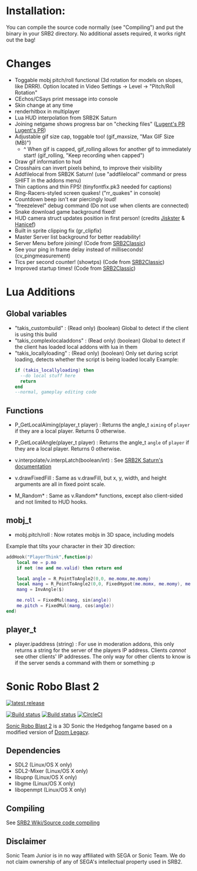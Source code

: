 # Installation:
You can compile the source code normally (see "Compiling") and put the binary in your SRB2 directory. No additional assets required, it works right out the bag!

# Changes
- Toggable mobj pitch/roll functional (3d rotation for models on slopes, like DRRR). Option located in Video Settings -> Level -> "Pitch/Roll Rotation"
- CEchos/CSays print message into console
- Skin change at any time
- renderhitbox in multiplayer
- Lua HUD interpolation from SRB2K Saturn
- Joining netgame shows progress bar on "checking files" ([Lugent's PR](https://git.do.srb2.org/STJr/SRB2/-/merge_requests/2446) [Lugent's PR](https://git.do.srb2.org/STJr/SRB2/-/merge_requests/2556))
- Adjustable gif size cap, toggable too! (gif_maxsize, "Max GIF Size (MB)")
    - ^ When gif is capped, gif_rolling allows for another gif to immediately start! (gif_rolling, "Keep recording when capped")
- Draw gif information to hud
- Crosshairs can invert pixels behind, to improve their visibility
- Addfilelocal from SRB2K Saturn! (use "addfilelocal" command or press SHIFT in the addons menu)
- Thin captions and thin FPS! (tinyfontfix.pk3 needed for captions)
- Ring-Racers-styled screen quakes! ("rr_quakes" in console)
- Countdown beep isn't ear piercingly loud!
- "freezelevel" debug command (Do not use when clients are connected)
- Snake download game background fixed!
- HUD camera struct updates position in first person! (credits [Jiskster](https://git.do.srb2.org/STJr/SRB2/-/merge_requests/2629) & [Hanicef](https://git.do.srb2.org/Hanicef/SRB2Classic/-/commit/681bd160f5be3925a97d798d00e67b32a8c1df71))
- Built in sprite clipping fix (gr_clipfix)
- Master Server list background for better readability!
- Server Menu before joining! (Code from [SRB2Classic](https://git.do.srb2.org/Hanicef/SRB2Classic))
- See your ping in frame delay instead of milliseconds! (cv_pingmeasurement)
- Tics per second counter! (showtps) (Code from [SRB2Classic](https://git.do.srb2.org/Hanicef/SRB2Classic))
- Improved startup times! (Code from [SRB2Classic](https://git.do.srb2.org/Hanicef/SRB2Classic))

# Lua Additions

## Global variables
- "takis_custombuild" : (Read only) (boolean) Global to detect if the client is using this build
- "takis_complexlocaladdons" : (Read only) (boolean) Global to detect if the client has loaded local addons with lua in them
- "takis_locallyloading" : (Read only) (boolean) Only set during script loading, detects whether the script is being loaded locally
  Example:
  ```lua
  if (takis_locallyloading) then
    --do local stuff here
    return
  end
  --normal, gameplay editing code
  ```

## Functions
- P_GetLocalAiming(player_t player) : Returns the angle_t `aiming` of `player` if they are a local player. Returns 0 otherwise.
- P_GetLocalAngle(player_t player) : Returns the angle_t `angle` of `player` if they are a local player. Returns 0 otherwise.

- v.interpolate/v.interpLatch(boolean/int) : See [SRB2K Saturn's documentation](https://github.com/Indev450/SRB2Kart-Saturn/blob/Saturn/LUASTUFF.md)
- v.drawFixedFill : Same as v.drawFill, but x, y, width, and height arguments are all in fixed point scale.

- M_Random* : Same as v.Random* functions, except also client-sided and not limited to HUD hooks.

## mobj_t
- mobj.pitch/roll : Now rotates mobjs in 3D space, including models

Example that tilts your character in their 3D direction:
```lua
addHook("PlayerThink",function(p)
    local me = p.mo
    if not (me and me.valid) then return end

    local angle = R_PointToAngle2(0,0, me.momx,me.momy)
    local mang = R_PointToAngle2(0,0, FixedHypot(me.momx, me.momy), me.momz)
    mang = InvAngle($)

    me.roll = FixedMul(mang, sin(angle))
    me.pitch = FixedMul(mang, cos(angle))
end)
```

## player_t
- player.ipaddress (string) : For use in moderation addons, this only returns a string for the server of the players IP address. Clients _cannot_ see other clients' IP addresses. The only way for other clients to know is if the server sends a command with them or something :p

# Sonic Robo Blast 2
[![latest release](https://badgen.net/github/release/STJr/SRB2/stable)](https://github.com/STJr/SRB2/releases/latest)

[![Build status](https://ci.appveyor.com/api/projects/status/399d4hcw9yy7hg2y?svg=true)](https://ci.appveyor.com/project/STJr/srb2)
[![Build status](https://travis-ci.org/STJr/SRB2.svg?branch=master)](https://travis-ci.org/STJr/SRB2)
[![CircleCI](https://circleci.com/gh/STJr/SRB2/tree/master.svg?style=svg)](https://circleci.com/gh/STJr/SRB2/tree/master)

[Sonic Robo Blast 2](https://srb2.org/) is a 3D Sonic the Hedgehog fangame based on a modified version of [Doom Legacy](http://doomlegacy.sourceforge.net/).

## Dependencies
- SDL2 (Linux/OS X only)
- SDL2-Mixer (Linux/OS X only)
- libupnp (Linux/OS X only)
- libgme (Linux/OS X only)
- libopenmpt (Linux/OS X only)

## Compiling

See [SRB2 Wiki/Source code compiling](http://wiki.srb2.org/wiki/Source_code_compiling)

## Disclaimer
Sonic Team Junior is in no way affiliated with SEGA or Sonic Team. We do not claim ownership of any of SEGA's intellectual property used in SRB2.
